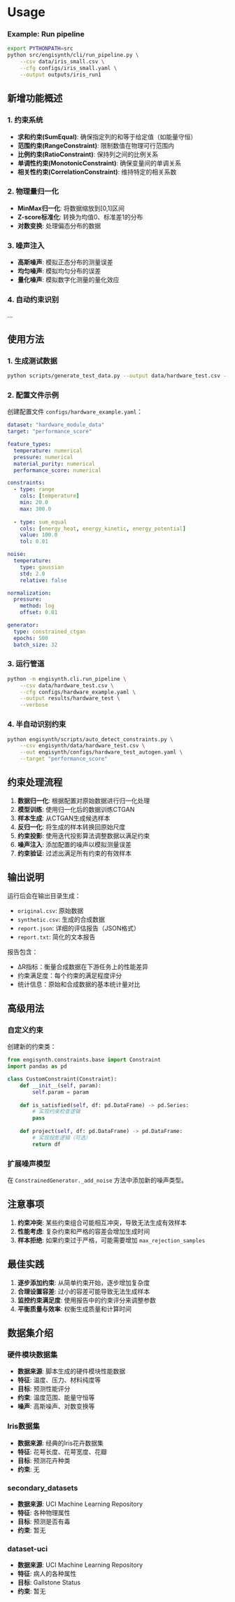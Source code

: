 
# Usage
### Example: Run pipeline

```bash
export PYTHONPATH=src
python src/engisynth/cli/run_pipeline.py \
    --csv data/iris_small.csv \
    --cfg configs/iris_small.yaml \
    --output outputs/iris_run1
```




## 新增功能概述


### 1. 约束系统
- **求和约束(SumEqual)**: 确保指定列的和等于给定值（如能量守恒）
- **范围约束(RangeConstraint)**: 限制数值在物理可行范围内
- **比例约束(RatioConstraint)**: 保持列之间的比例关系
- **单调性约束(MonotonicConstraint)**: 确保变量间的单调关系
- **相关性约束(CorrelationConstraint)**: 维持特定的相关系数

### 2. 物理量归一化
- **MinMax归一化**: 将数据缩放到[0,1]区间
- **Z-score标准化**: 转换为均值0、标准差1的分布
- **对数变换**: 处理偏态分布的数据

### 3. 噪声注入
- **高斯噪声**: 模拟正态分布的测量误差
- **均匀噪声**: 模拟均匀分布的误差
- **量化噪声**: 模拟数字化测量的量化效应


### 4. 自动约束识别
...

## 使用方法

### 1. 生成测试数据

```bash
python scripts/generate_test_data.py --output data/hardware_test.csv --samples 200
```

### 2. 配置文件示例

创建配置文件 `configs/hardware_example.yaml`：

```yaml
dataset: "hardware_module_data"
target: "performance_score"

feature_types:
  temperature: numerical
  pressure: numerical
  material_purity: numerical
  performance_score: numerical

constraints:
  - type: range
    cols: [temperature]
    min: 20.0
    max: 300.0
  
  - type: sum_equal
    cols: [energy_heat, energy_kinetic, energy_potential]
    value: 100.0
    tol: 0.01

noise:
  temperature:
    type: gaussian
    std: 2.0
    relative: false

normalization:
  pressure:
    method: log
    offset: 0.01

generator:
  type: constrained_ctgan
  epochs: 500
  batch_size: 32
```

### 3. 运行管道

```bash
python -m engisynth.cli.run_pipeline \
    --csv data/hardware_test.csv \
    --cfg configs/hardware_example.yaml \
    --output results/hardware_test \
    --verbose
```


### 4. 半自动识别约束
```bash
python engisynth/scripts/auto_detect_constraints.py \
    --csv engisynth/data/hardware_test.csv \
    --out engisynth/configs/hardware_test_autogen.yaml \
    --target "performance_score"
```
## 约束处理流程

1. **数据归一化**: 根据配置对原始数据进行归一化处理
2. **模型训练**: 使用归一化后的数据训练CTGAN
3. **样本生成**: 从CTGAN生成候选样本
4. **反归一化**: 将生成的样本转换回原始尺度
5. **约束投影**: 使用迭代投影算法调整数据以满足约束
6. **噪声注入**: 添加配置的噪声以模拟测量误差
7. **约束验证**: 过滤出满足所有约束的有效样本

## 输出说明

运行后会在输出目录生成：

- `original.csv`: 原始数据
- `synthetic.csv`: 生成的合成数据
- `report.json`: 详细的评估报告（JSON格式）
- `report.txt`: 简化的文本报告

报告包含：
- ΔR指标：衡量合成数据在下游任务上的性能差异
- 约束满足度：每个约束的满足程度评分
- 统计信息：原始和合成数据的基本统计量对比

## 高级用法

### 自定义约束

创建新的约束类：

```python
from engisynth.constraints.base import Constraint
import pandas as pd

class CustomConstraint(Constraint):
    def __init__(self, param):
        self.param = param
    
    def is_satisfied(self, df: pd.DataFrame) -> pd.Series:
        # 实现约束检查逻辑
        pass
    
    def project(self, df: pd.DataFrame) -> pd.DataFrame:
        # 实现投影逻辑（可选）
        return df
```

### 扩展噪声模型

在 `ConstrainedGenerator._add_noise` 方法中添加新的噪声类型。

## 注意事项

1. **约束冲突**: 某些约束组合可能相互冲突，导致无法生成有效样本
2. **性能考虑**: 复杂约束和严格的容差会增加生成时间
3. **样本拒绝**: 如果约束过于严格，可能需要增加 `max_rejection_samples`

## 最佳实践

1. **逐步添加约束**: 从简单约束开始，逐步增加复杂度
2. **合理设置容差**: 过小的容差可能导致无法生成样本
3. **监控约束满足度**: 使用报告中的约束评分来调整参数
4. **平衡质量与效率**: 权衡生成质量和计算时间

## 数据集介绍
### 硬件模块数据集
- **数据来源**: 脚本生成的硬件模块性能数据
- **特征**: 温度、压力、材料纯度等
- **目标**: 预测性能评分
- **约束**: 温度范围、能量守恒等
- **噪声**: 高斯噪声、对数变换等
### Iris数据集
- **数据来源**: 经典的Iris花卉数据集
- **特征**: 花萼长度、花萼宽度、花瓣
- **目标**: 预测花卉种类
- **约束**: 无
### secondary_datasets
- **数据来源**: UCI Machine Learning Repository
- **特征**: 各种物理属性
- **目标**: 预测是否有毒
- **约束**: 暂无
### dataset-uci
- **数据来源**: UCI Machine Learning Repository
- **特征**: 病人的各种属性
- **目标**: Gallstone Status
- **约束**: 暂无

